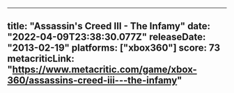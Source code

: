 
---
title: "Assassin's Creed III - The Infamy"
date: "2022-04-09T23:38:30.077Z"
releaseDate: "2013-02-19"
platforms: ["xbox360"]
score: 73
metacriticLink: "https://www.metacritic.com/game/xbox-360/assassins-creed-iii---the-infamy"
---
